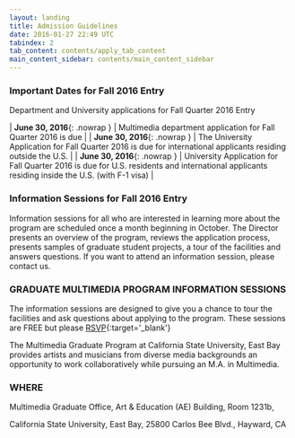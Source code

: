 ```yaml
---
layout: landing
title: Admission Guidelines
date: 2016-01-27 22:49 UTC
tabindex: 2
tab_content: contents/apply_tab_content
main_content_sidebar: contents/main_content_sidebar
---
```

### Important Dates for Fall 2016 Entry

Department and University applications for Fall Quarter 2016 Entry

| **June 30, 2016**{: .nowrap } | Multimedia department application for Fall Quarter 2016 is due |
| **June 30, 2016**{: .nowrap } | The University Application for Fall Quarter 2016 is due for international applicants residing outside the U.S. |
| **June 30, 2016**{: .nowrap } | University Application for Fall Quarter 2016 is due for U.S. residents and international applicants residing inside the U.S. (with F-1 visa) |

### Information Sessions for Fall 2016 Entry

Information sessions for all who are interested in learning more about the program are scheduled once a month beginning in October. The Director presents an overview of the program, reviews the application process, presents samples of graduate student projects, a tour of the facilities and answers questions. If you want to attend an information session, please contact us.

### GRADUATE MULTIMEDIA PROGRAM INFORMATION SESSIONS
The information sessions are designed to give you a chance to tour the facilities and ask questions about applying to the program.
These sessions are FREE but please [RSVP](https://www.eventbrite.com/e/multimedia-graduate-program-info-session-tickets-20479142667){:target='_blank'}


The Multimedia Graduate Program at California State University, East Bay provides artists and musicians from diverse media backgrounds an opportunity to work collaboratively while pursuing an M.A. in Multimedia.


### WHERE
Multimedia Graduate Office, Art & Education (AE) Building, Room 1231b,

California State University, East Bay, 25800 Carlos Bee Blvd., Hayward, CA
